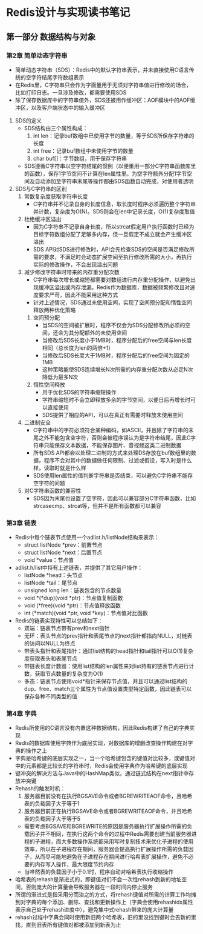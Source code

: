 # Redis设计与实现读书笔记
## 第一部分 数据结构与对象
### 第2章 简单动态字符串
- 简单动态字符串（SDS）：Redis中的默认字符串表示，并未直接使用C语言传统的空字符结尾字符数组表示
- 在Redis里，C字符串只会作为字面量用于无须对字符串值进行修改的场合，比如打印日志。一旦涉及修改，都需要使用SDS
- 除了保存数据库中的字符串值外，SDS还被用作缓冲区：AOF模块中的AOF缓冲区，以及客户端状态中的输入缓冲区
1. SDS的定义
    - SDS结构由三个属性构成：
        1. int len：记录buf数组中已使用字节的数量，等于SDS所保存字符串的长度
        2. int free：记录buf数组中未使用字节的数量
        3. char buf[]：字节数组，用于保存字符串
    - SDS遵循C字符串以空字符结尾的惯例（以便重用一部分C字符串函数库里的函数），保存1字节空间不计算在len属性里。为空字符额外分配1字节空间及自动添加至字符串末尾等操作都由SDS函数自动完成，对使用者透明
2. SDS与C字符串的区别
    1. 常数复杂度获取字符串长度
        - C字符串并不记录自身的长度信息，取长度时程序必须遍历整个字符串并计数，复杂度为O(N)。SDS则会在len中记录长度，O(1)复杂度取值
    2. 杜绝缓冲区溢出
        - 因为C字符串不记录自身长度，所以strcat假定用户执行函数时已经为目标字符数组分配了足够多内存，但一旦假定不成立就会产生缓冲区溢出
        - SDS API对SDS进行修改时，API会先检查SDS的空间是否满足修改所需的要求，不满足时会动态扩展空间至执行修改所需的大小，再执行实际的修改操作，不会出现溢出问题
    3. 减少修改字符串时带来的内存重分配次数
        - C字符串每次增长或缩短都需要对数组进行内存重分配操作，以避免出现缓冲区溢出或内存泄漏。Redis作为数据库，数据被频繁修改且对速度要求严苛，因此不能采用这种方式
        - 针对上述情况，SDS通过未使用空间，实现了空间预分配和惰性空间释放两种优化策略
        1. 空间预分配
            - 当SDS的空间被扩展时，程序不仅会为SDS分配修改所必须的空间，还会为其分配额外的未使用空间
            - 当修改后SDS长度小于1MB时，程序分配后的free空间与len长度相同（总长度为len的两倍+1）
            - 当修改后SDS长度大于1MB时，程序分配后的free空间为固定的1MB
            - 这种策略能使SDS连续增长N次所需的内存重分配次数从必定N次降低为最多N次
        2. 惰性空间释放
            - 用于优化SDS的字符串缩短操作
            - 字符串缩短时不会立即释放多余的字节空间，以便日后再增长时可以直接使用
            - SDS提供了相应的API，可以在真正有需要时释放未使用空间
    4. 二进制安全
        - C字符串中的字符必须符合某种编码，如ASCII，并且除了字符串的末尾之外不能包含空字符，否则会被程序误认为是字符串结尾，因此C字符串只能保存文本数据，不能保存图片、音视频这类二进制数据
        - 所有SDS API都会以处理二进制的方式来处理DS存放在buf数组里的数据，程序不会对其中的数据做任何限制、过滤或假设，写入时是什么样，读取时就是什么样
        - SDS使用len属性的值判断字符串是否结束，可以避免C字符串不能存空字符的问题
    5. 对C字符串函数的兼容性
        - SDS因为末尾也设置了空字符，因此可以兼容部分C字符串函数，比如strcasecmp、strcat等，但并不是所有函数都可以兼容
### 第3章 链表
- Redis中每个链表节点使用一个adlist.h/listNode结构来表示：
    - struct listNode *prev：前置节点
    - struct listNode *next：后置节点
    - void *value：节点值
- adlist.h/list中持有上述链表，并提供了其它用户操作：
    - listNode *head：头节点
    - listNode *tail：尾节点
    - unsigned long len：链表包含的节点数量
    - void *(*dup)(void *ptr)：节点值复制函数
    - void (*free)(void *ptr)：节点值释放函数
    - int (*match)(void *ptr, void *key)：节点值对比函数
- Redis的链表实现特性可以总结如下：
    - 双端：链表节点带有prev和next指针
    - 无环：表头节点的prev指针和表尾节点的next指针都指向NULL，对链表的访问以NULL为终点
    - 带表头指针和表尾指针：通过list结构的head指针和tail指针可以O(1)复杂度获取表头和表尾节点
    - 带链表长度计数器：使用list结构的len属性来对list持有的链表节点进行计数，获取节点数量的复杂度为O(1)
    - 多态：链表节点使用void*指针来保存节点值，并且可以通过list结构的dup、free、match三个属性为节点值设置类型特定函数，因此链表可以保存各种不同类型的值

### 第4章 字典
- Redis所使用的C语言没有内置这种数据结构，因此Redis构建了自己的字典实现
- Redis的数据库使用字典作为底层实现，对数据库的增删改查操作构建在对字典的操作之上
- 字典是哈希键的底层实现之一，当一个哈希键包含的键值对比较多，或键值对中的元素都是比较长的字符串时，Redis会使用字典作为哈希键的底层实现
- 键冲突的解决方法与Java中的HashMap类似，通过链式结构在next指针中存放冲突键
- Rehash的触发时机：
    1. 服务器目前没有在执行BGSAVE命令或者BGREWRITEAOF命令，且哈希表的负载因子大于等于1
    2. 服务器目前正在执行BGSAVE命令或者BGREWRITEAOF命令，并且哈希表的负载因子大于等于5
    - 需要考虑BGSAVE和BGREWRITE的原因是服务器执行扩展操作所需的负载因子并不相同，在执行这两个命令的过程中Redis需要创建当前服务器进程的子进程，而大多数操作系统都采用写时复制技术来优化子进程的使用效率，所以在子进程存在期间，服务器会提高执行扩展操作所需的负载因子，从而尽可能地避免在子进程存在期间进行哈希表扩展操作，避免不必要的内存写入操作，最大限度节约内存
    - 当哗然表的负载因子小于0.1时，程序自动对哈希表执行收缩操作
- 哈希表的rehash是渐进式的，即键值对们不会一次性rehash到新的地址空间，否则庞大的计算量会导致服务器在一段时间内停止服务
- 所谓的渐进式是指采用分而治之的方式，将rehash键值对所需的计算工作均摊到对字典的每个添加、删除、查找和更新操作上（字典会使用rehashidx属性表示自己处于rehash进度中），避免集中式rehash带来的庞大计算量
- rehash过程中字典会同时使用新旧两个哈希表，旧的里没找到键时会去新的里找，直到旧表所有键值对都被添加到新表为止